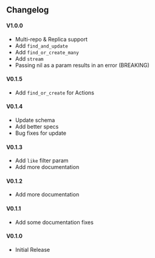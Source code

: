## Changelog

#### V1.0.0
- Multi-repo & Replica support 
- Add `find_and_update`
- Add `find_or_create_many`
- Add `stream`
- Passing nil as a param results in an error (BREAKING)

#### V0.1.5
- Add `find_or_create` for Actions

#### V0.1.4
- Update schema
- Add better specs
- Bug fixes for update

#### V0.1.3
- Add `like` filter param
- Add more documentation

#### V0.1.2
- Add more documentation

#### V0.1.1
- Add some documentation fixes

#### V0.1.0
- Initial Release
